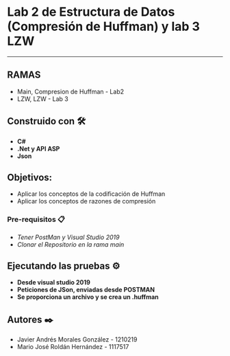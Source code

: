 # Lab 2 de Estructura de Datos (Compresión de Huffman) y lab 3 LZW

-----------------------------

## RAMAS

- Main, Compresion de Huffman - Lab2
- LZW, LZW - Lab 3

## Construido con 🛠️

- **C#**
- **.Net y API ASP**
- **Json**

## Objetivos:

- Aplicar los conceptos de la codificación de Huffman
- Aplicar los conceptos de razones de compresión

### Pre-requisitos 📋

- *Tener PostMan y Visual Studio 2019*
- *Clonar el Repositorio en la rama main*

## Ejecutando las pruebas ⚙️

- **Desde visual studio 2019**
- **Peticiones de JSon, enviadas desde POSTMAN**
- **Se proporciona un archivo y se crea un .huffman**

## Autores ✒️

- Javier Andrés Morales González - 1210219
- Mario José Roldán Hernández - 1117517



